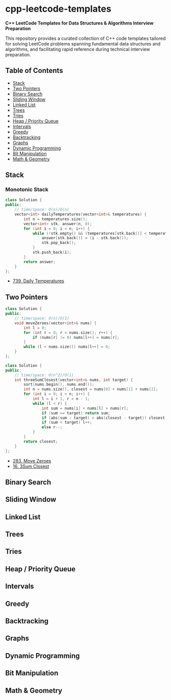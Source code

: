 # cpp-leetcode-templates

**C++ LeetCode Templates for Data Structures & Algorithms Interview Preparation**

This repository provides a curated collection of C++ code templates tailored for solving LeetCode problems spanning fundamental data structures and algorithms, and facilitating rapid reference during technical interview preparation.

## Table of Contents

* [Stack](#stack)
* [Two Pointers](#two-pointers)
* [Binary Search](#binary-search)
* [Sliding Window](#sliding-window)
* [Linked List](#linked-list)
* [Trees](#trees)
* [Tries](#tries)
* [Heap / Priority Queue](#heap--priority-queue)
* [Intervals](#intervals)
* [Greedy](#greedy)
* [Backtracking](#backtracking)
* [Graphs](#graphs)
* [Dynamic Programming](#dynamic-programming)
* [Bit Manipulation](#bit-manipulation)
* [Math & Geometry](#math--geometry)

## Stack

### Monotonic Stack

```cpp
class Solution {
public:
    // time/space: O(n)/O(n)
    vector<int> dailyTemperatures(vector<int>& temperatures) {
        int n = temperatures.size();
        vector<int> stk, answer(n, 0);
        for (int i = 0; i < n; i++) {
            while (!stk.empty() && (temperatures[stk.back()] < temperatures[i])) {
                answer[stk.back()] = (i - stk.back());
                stk.pop_back();
            }
            stk.push_back(i);
        }
        return answer;
    }
};
```

* [739. Daily Temperatures](https://leetcode.com/problems/daily-temperatures/)

## Two Pointers

```cpp
class Solution {
public:
    // time/space: O(n)/O(1)
    void moveZeroes(vector<int>& nums) {
        int l = 0;
        for (int r = 0; r < nums.size(); r++) {
            if (nums[r] != 0) nums[l++] = nums[r];
        }
        while (l < nums.size()) nums[l++] = 0;
    }
};
```

```cpp
class Solution {
public:
    // time/space: O(n^2)/O(1)
    int threeSumClosest(vector<int>& nums, int target) {
        sort(nums.begin(), nums.end());
        int n = nums.size(), closest = nums[0] + nums[1] + nums[2];
        for (int i = 0; i < n; i++) {
            int l = i + 1, r = n - 1;
            while (l < r) {
                int sum = nums[i] + nums[l] + nums[r];
                if (sum == target) return sum;
                if (abs(sum - target) < abs(closest - target)) closest = sum;
                if (sum < target) l++;
                else r--;
            }
        }
        return closest;
    }
};
```

* [283. Move Zeroes](https://leetcode.com/problems/move-zeroes/)
* [16. 3Sum Closest](https://leetcode.com/problems/3sum-closest/description/)

## Binary Search

## Sliding Window

## Linked List

## Trees

## Tries

## Heap / Priority Queue

## Intervals

## Greedy

## Backtracking

## Graphs

## Dynamic Programming

## Bit Manipulation

## Math & Geometry
